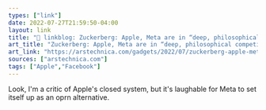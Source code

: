 ```yaml
---
types: ["link"]
date: 2022-07-27T21:59:50-04:00
layout: link
title: "🔗 linkblog: Zuckerberg: Apple, Meta are in “deep, philosophical competition” | Ars Technica'"
art_title: "Zuckerberg: Apple, Meta are in “deep, philosophical competition” | Ars Technica"
art_link: "https://arstechnica.com/gadgets/2022/07/zuckerberg-apple-meta-are-in-deep-philosophical-competition/"
sources: ["arstechnica.com"]
tags: ["Apple","Facebook"]
---
```

Look, I'm a critic of Apple's closed system, but it's laughable for Meta to set itself up as an oprn alternative.
 
